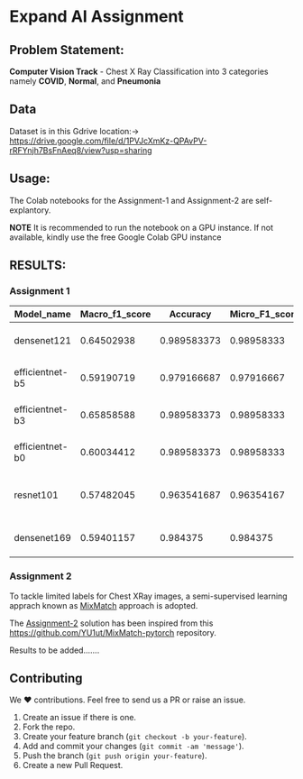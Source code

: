 # Expand AI Assignment

## Problem Statement: 
**Computer Vision Track** - Chest X Ray Classification into 3 categories namely **COVID**, **Normal**, and **Pneumonia**

## Data
Dataset is in this Gdrive location:-> https://drive.google.com/file/d/1PVJcXmKz-QPAvPV-rRFYnjh7BsFnAeq8/view?usp=sharing

## Usage:
The Colab notebooks for the Assignment-1 and Assignment-2 are self-explantory. 

**NOTE** It is recommended to run the notebook on a GPU instance. If not available, kindly use the free Google Colab GPU instance

## RESULTS: 
### Assignment 1
| Model_name      | Macro_f1_score | Accuracy    | Micro_F1_score | Model Logs                                                                  |
|-----------------|----------------|-------------|----------------|-----------------------------------------------------------------------------|
| densenet121     | 0.64502938     | 0.989583373 | 0.98958333     | https://wandb.ai/vs74/Expand-ai-problem-1/runs/1f2z5217?workspace=user-vs74 |
| efficientnet-b5 | 0.59190719     | 0.979166687 | 0.97916667     | https://wandb.ai/vs74/Expand-ai-problem-1/runs/3czw9l6w?workspace=user-vs74 |
| efficientnet-b3 | 0.65858588     | 0.989583373 | 0.98958333     | https://wandb.ai/vs74/Expand-ai-problem-1/runs/g3folx1r?workspace=user-vs74 |
| efficientnet-b0 | 0.60034412     | 0.989583373 | 0.98958333     | https://wandb.ai/vs74/Expand-ai-problem-1/runs/2urz30gh?workspace=user-vs74 |
| resnet101       | 0.57482045     | 0.963541687 | 0.96354167     | https://wandb.ai/vs74/Expand-ai-problem-1/runs/2w044b3y?workspace=user-vs74 |
| densenet169     | 0.59401157     | 0.984375    | 0.984375       | https://wandb.ai/vs74/Expand-ai-problem-1/runs/1f136ly7?workspace=user-vs74 |



### Assignment 2
To tackle limited labels for Chest XRay images, a semi-supervised learning apprach known as [MixMatch](https://arxiv.org/abs/1905.02249) approach is adopted.<br>

The [Assignment-2](https://github.com/vasudev-sharma/Expand_AI-Assignment/blob/master/Expand_ai_problem_2.ipynb) solution has been inspired from this https://github.com/YU1ut/MixMatch-pytorch repository. 

Results to be added.......

## Contributing
We ❤️ contributions. Feel free to send us a PR or raise an issue.

1. Create an issue if there is one.
2. Fork the repo.
3. Create your feature branch (`git checkout -b your-feature`).
4. Add and commit your changes (`git commit -am 'message'`).
5. Push the branch (`git push origin your-feature`).
6. Create a new Pull Request.
